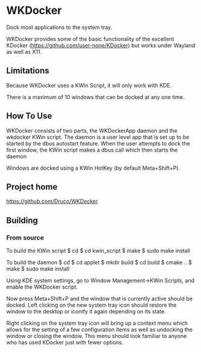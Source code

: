 # WKDocker

Dock most applications to the system tray.

WKDocker provides some of the basic functionality of the 
excellent KDocker (https://github.com/user-none/KDocker) 
but works under Wayland as well as X11.

## Limitations

Because WKDocker uses a KWin Script, it will only work
with KDE.

There is a maximum of 10 windows that can be docked 
at any one time.

## How To Use
WKDocker consists of two parts, the WKDockerApp daemon and
the wkdocker KWin script. The daemon is a user level app
that is set up to be started by the dbus autostart feature.
When the user attempts to dock the first window, the KWin
script makes a dbus call which then starts the daemon

Windows are docked using a KWin HotKey (by default 
Meta+Shift+P).
## Project home

https://github.com/Druco/WKDocker


## Building

### From source

To build the KWin script
$ cd <top level directory>
$ cd kwin_script
$ make
$ sudo make install

To build the daemon
$ cd <top level directory>
$ cd applet
$ mkdir build
$ cd build
$ cmake ..
$ make
$ sudo make install

Using KDE system settings, go to
Window Management->KWin Scripts,
and enable the WKDocker script.

Now press Meta+Shift+P and the window that is currently active
should be docked. Left clicking on the new system tray icon
should restore the window to the desktop or iconify it again 
depending on its state.

Right clicking on the system tray icon will bring up a context
menu which allows for the setting of a few configuration items
as well as undocking the window or closing the window. This menu
should look familiar to anyone who has used KDocker just with
fewer options.
